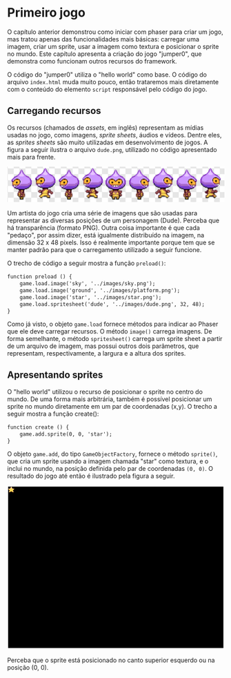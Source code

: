 # Primeiro jogo

O capítulo anterior demonstrou como iniciar com phaser para criar um jogo, mas tratou apenas das funcionalidades mais básicas: carregar uma imagem, criar um sprite, usar a imagem como textura e posicionar o sprite no mundo. Este capítulo apresenta a criação do jogo "jumper0", que demonstra como funcionam outros recursos do framework.

O código do "jumper0" utiliza o "hello world" como base. O código do arquivo `index.html` muda muito pouco, então trataremos mais diretamente com o conteúdo do elemento `script` responsável pelo código do jogo.

## Carregando recursos

Os recursos \(chamados de _assets_, em inglês\) representam as mídias usadas no jogo, como imagens, _sprite sheets_, áudios e vídeos. Dentre eles, as _sprites sheets_ são muito utilizadas em desenvolvimento de jogos. A figura a seguir ilustra o arquivo `dude.png`, utilizado no código apresentado mais para frente.

![](/assets/sprite-sheet-dude.png)

Um artista do jogo cria uma série de imagens que são usadas para representar as diversas posições de um personagem \(Dude\). Perceba que há transparência \(formato PNG\). Outra coisa importante é que cada "pedaço", por assim dizer, está igualmente distribuído na imagem, na dimensão 32 x 48 pixels. Isso é realmente importante porque tem que se manter padrão para que o carregamento utilizado a seguir funcione.

O trecho de código a seguir mostra a função `preload()`:

```
function preload () {
    game.load.image('sky', '../images/sky.png');
    game.load.image('ground', '../images/platform.png');
    game.load.image('star', '../images/star.png');
    game.load.spritesheet('dude', '../images/dude.png', 32, 48);
}
```

Como já visto, o objeto `game.load` fornece métodos para indicar ao Phaser que ele deve carregar recursos. O método `image()` carrega imagens. De forma semelhante, o método `spritesheet()` carrega um sprite sheet a partir de um arquivo de imagem, mas possui outros dois parâmetros, que representam, respectivamente, a largura e a altura dos sprites.

## Apresentando sprites

O "hello world" utilizou o recurso de posicionar o sprite no centro do mundo. De uma forma mais arbitrária, também é possível posicionar um sprite no mundo diretamente em um par de coordenadas \(x,y\). O trecho a seguir mostra a função create\(\):

```
function create () {
    game.add.sprite(0, 0, 'star');
}
```

O objeto `game.add`, do tipo `GameObjectFactory`, fornece o método `sprite()`, que cria um sprite usando a imagem chamada "star" como textura, e o inclui no mundo, na posição definida pelo par de coordenadas `(0, 0)`. O resultado do jogo até então é ilustrado pela figura a seguir.

![](/assets/jumper0-1.png)

Perceba que o sprite está posicionado no canto superior esquerdo ou na posição \(0, 0\).

